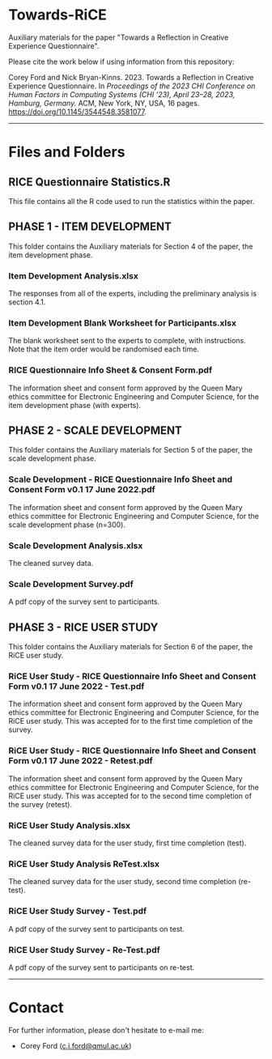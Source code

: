 # Towards-RiCE
Auxiliary materials for the paper "Towards a Reflection in Creative Experience Questionnaire".

Please cite the work below if using information from this repository:

Corey Ford and Nick Bryan-Kinns. 2023. Towards a Reflection in Creative
Experience Questionnaire. In *Proceedings of the 2023 CHI Conference on
Human Factors in Computing Systems (CHI ’23), April 23–28, 2023, Hamburg,
Germany.* ACM, New York, NY, USA, 16 pages. https://doi.org/10.1145/3544548.3581077.

---

# Files and Folders

## RICE Questionnaire Statistics.R
This file contains all the R code used to run the statistics within the paper.

## PHASE 1 - ITEM DEVELOPMENT
This folder contains the Auxiliary materials for Section 4 of the paper, the item development phase.

### Item Development Analysis.xlsx
The responses from all of the experts, including the preliminary analysis is section 4.1. 

### Item Development Blank Worksheet for Participants.xlsx
The blank worksheet sent to the experts to complete, with instructions. Note that the item order would be randomised each time.  

### RICE Questionnaire Info Sheet & Consent Form.pdf
The information sheet and consent form approved by the Queen Mary ethics committee for Electronic Engineering and Computer Science, for the item development phase (with experts).

## PHASE 2 - SCALE DEVELOPMENT 
This folder contains the Auxiliary materials for Section 5 of the paper, the scale development phase.

### Scale Development - RICE Questionnaire Info Sheet and Consent Form v0.1 17 June 2022.pdf
The information sheet and consent form approved by the Queen Mary ethics committee for Electronic Engineering and Computer Science, for the scale development phase (n=300).

### Scale Development Analysis.xlsx
The cleaned survey data.

### Scale Development Survey.pdf
A pdf copy of the survey sent to participants. 

## PHASE 3 - RICE USER STUDY
This folder contains the Auxiliary materials for Section 6 of the paper, the RiCE user study.


### RiCE User Study - RICE Questionnaire Info Sheet and Consent Form v0.1 17 June 2022 - Test.pdf
The information sheet and consent form approved by the Queen Mary ethics committee for Electronic Engineering and Computer Science, for the RiCE user study. This was accepted for to the first time completion of the survey.

### RiCE User Study - RICE Questionnaire Info Sheet and Consent Form v0.1 17 June 2022 - Retest.pdf
The information sheet and consent form approved by the Queen Mary ethics committee for Electronic Engineering and Computer Science, for the RiCE user study. This was accepted for to the second time completion of the survey (retest).

### RiCE User Study Analysis.xlsx
The cleaned survey data for the user study, first time completion (test).

### RiCE User Study Analysis ReTest.xlsx
The cleaned survey data for the user study, second time completion (re-test). 


### RiCE User Study Survey - Test.pdf
A pdf copy of the survey sent to participants on test.

### RiCE User Study Survey - Re-Test.pdf
A pdf copy of the survey sent to participants on re-test.

---

# Contact

For further information, please don't hesitate to e-mail me:
* Corey Ford (c.j.ford@qmul.ac.uk)

